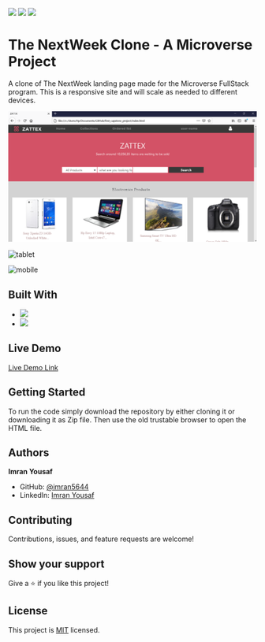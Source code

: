 ![](https://img.shields.io/badge/Microverse-blueviolet)
![](https://img.shields.io/badge/Responsive-Design-orange)
![](https://img.shields.io/badge/HTML-CSS-blue)

# The NextWeek Clone - A Microverse Project

A clone of The NextWeek landing page made for the Microverse FullStack program.
This is a responsive site and will scale as needed to different devices.

![desktop](screenshots/desktop.PNG)

![tablet](screenshots/tablet.PNG)

![mobile](screenshots/mobile.PNG)

## Built With

- ![](https://img.shields.io/badge/CSS-blue)
- ![](https://img.shields.io/badge/HTML-red)

## Live Demo

[Live Demo Link]( https://imran5644.github.io/first_capstone_project/.)

##  Getting Started

To run the code simply download the repository by either cloning it or 
downloading it as Zip file. Then use the old trustable browser to open the HTML file.

## Authors

**Imran Yousaf**

- GitHub: [@imran5644](https://github.com/imran5644)
- LinkedIn: [Imran Yousaf](https://www.linkedin.com/in/imran-yousaf-8777297b/)

##  Contributing

Contributions, issues, and feature requests are welcome!

## Show your support

Give a ⭐️ if you like this project!

## License

This project is [MIT](./LICENSE) licensed.